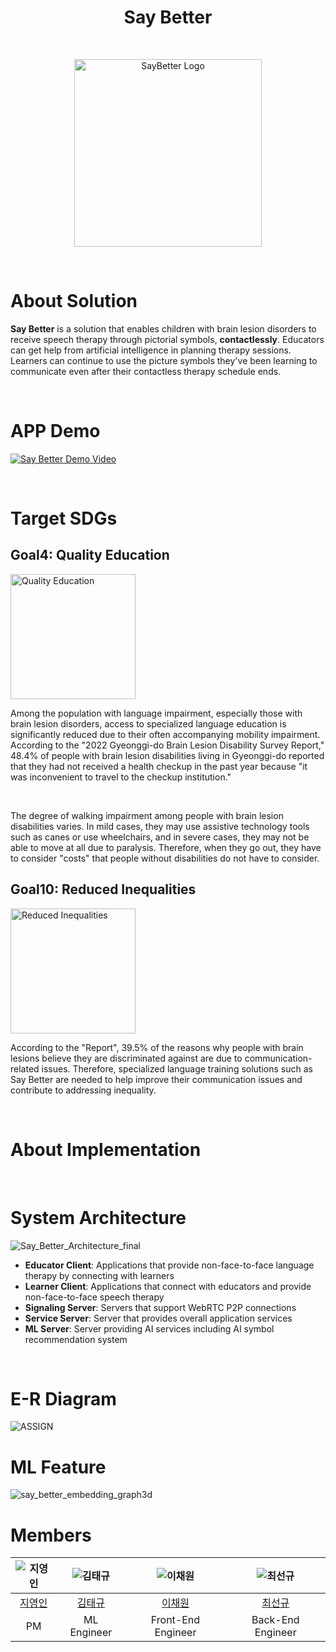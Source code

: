 # <center>Say Better</center>


<br>
<p align="center">
<img src="https://github.com/Say-Better/.github/assets/139129405/e1c418cf-5b34-4c1f-bd85-5cbd4129868e" width="300px" alt="SayBetter Logo" />
</p>

<br>

# About Solution

**Say Better** is a solution that enables children with brain lesion disorders to receive speech therapy through pictorial symbols, **contactlessly**. Educators can get help from artificial intelligence in planning therapy sessions. Learners can continue to use the picture symbols they've been learning to communicate even after their contactless therapy schedule ends.

<br>

# APP Demo

[![Say Better Demo Video](https://github.com/Say-Better/.github/assets/139129405/009cf00e-5ba8-42ce-a894-7b1322da8519)](https://www.youtube.com/watch?v=i28pV065ZAY)

<br>

# Target SDGs

## Goal4: Quality Education
<img src="https://github.com/Say-Better/.github/assets/139129405/c4f4d8fb-507a-4658-9b9a-9ff683385ae8" width="200px" alt="Quality Education" />

<br>

Among the population with language impairment, especially those with brain lesion disorders, access to specialized language education is significantly reduced due to their often accompanying mobility impairment. According to the "2022 Gyeonggi-do Brain Lesion Disability Survey Report," 48.4% of people with brain lesion disabilities living in Gyeonggi-do reported that they had not received a health checkup in the past year because "it was inconvenient to travel to the checkup institution." 

<br>

The degree of walking impairment among people with brain lesion disabilities varies. In mild cases, they may use assistive technology tools such as canes or use wheelchairs, and in severe cases, they may not be able to move at all due to paralysis. Therefore, when they go out, they have to consider "costs" that people without disabilities do not have to consider.

## Goal10: Reduced Inequalities
<img src="https://github.com/Say-Better/.github/assets/139129405/7e81d254-6514-4351-8d56-f0bea383c9a1" width="200px" alt="Reduced Inequalities" />

<br>

According to the "Report", 39.5% of the reasons why people with brain lesions believe they are discriminated against are due to communication-related issues. Therefore, specialized language training solutions such as Say Better are needed to help improve their communication issues and contribute to addressing inequality.

<br>

# About Implementation

<br>

# System Architecture
![Say_Better_Architecture_final](https://github.com/Say-Better/.github/assets/139129405/ba280faa-6dd1-4b15-803b-e152fe8aabe1)
* **Educator Client**: Applications that provide non-face-to-face language therapy by connecting with learners
* **Learner Client**: Applications that connect with educators and provide non-face-to-face speech therapy
* **Signaling Server**: Servers that support WebRTC P2P connections
* **Service Server**: Server that provides overall application services
* **ML Server**: Server providing AI services including AI symbol recommendation system

<br>

# E-R Diagram
![ASSIGN](https://github.com/Say-Better/.github/assets/139129405/1923a15c-7be3-460e-abe0-427f2efbd2a7)

# ML Feature
![say_better_embedding_graph3d](https://github.com/Say-Better/.github/assets/139129405/26b0c82c-6560-47f4-a9e0-a6a11f55f8e7)

# Members

|![지영인](https://avatars.githubusercontent.com/u/139129405?v=4)|![김태규](https://avatars.githubusercontent.com/u/84448791?v=4)|![이채원](https://avatars.githubusercontent.com/u/101500670?v=4)|![최선규](https://avatars.githubusercontent.com/u/98688494?v=4)|
|:-:|:-:|:-:|:-:|
|[지영인]()|[김태규]()|[이채원]()|[최선규]()|
|PM|ML Engineer|Front-End Engineer|Back-End Engineer|

